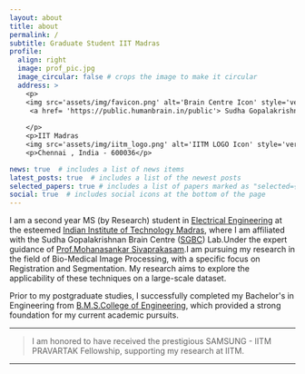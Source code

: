```yaml
---
layout: about
title: about
permalink: /
subtitle: Graduate Student IIT Madras 
profile:
  align: right
  image: prof_pic.jpg
  image_circular: false # crops the image to make it circular
  address: >
    <p>
    <img src='assets/img/favicon.png' alt='Brain Centre Icon' style='vertical-align: middle; width: 30px; height: 30px;' />
     <a href= 'https://public.humanbrain.in/public'> Sudha Gopalakrishnan Brain Centre </a> 
    
    </p>
    <p>IIT Madras 
    <img src='assets/img/iitm_logo.png' alt='IITM LOGO Icon' style='vertical-align: middle; width: 30px; height: 30px;' /></p>
    <p>Chennai , India - 600036</p>

news: true  # includes a list of news items
latest_posts: true  # includes a list of the newest posts
selected_papers: true # includes a list of papers marked as "selected={true}"
social: true  # includes social icons at the bottom of the page
---
```


I am a second year MS (by Research) student in [Electrical Engineering](https://www.ee.iitm.ac.in/) at the esteemed [Indian Institute of Technology Madras](https://www.iitm.ac.in/), where I am affiliated with the  Sudha Gopalakrishnan Brain Centre ([SGBC]([SGBC-IITM](https://public.humanbrain.in/public/))) Lab.Under the expert guidance of [Prof.Mohanasankar Sivaprakasam]((https://www.ee.iitm.ac.in/mohan/)).I am pursuing my research in the field of Bio-Medical Image Processing, with a specific focus on Registration and Segmentation. My research aims to explore the applicability of these techniques on a large-scale dataset.

Prior to my postgraduate studies, I successfully completed my Bachelor's in Engineering from [B.M.S.College of Engineering](https://www.bmsce.ac.in/), which provided a strong foundation for my current academic pursuits.


---
> I am honored to have received the prestigious SAMSUNG - IITM PRAVARTAK Fellowship, supporting my research at IITM.

---